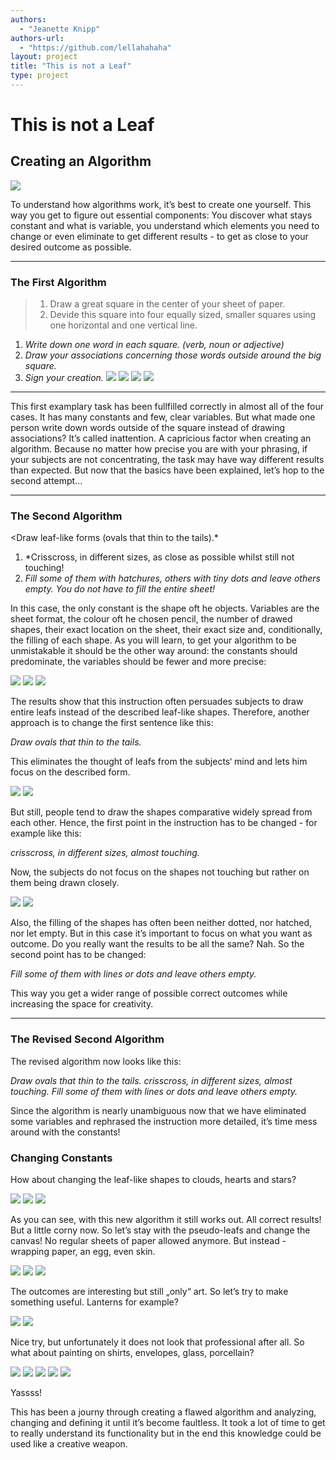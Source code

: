 ```yaml
--- 
authors: 
  - "Jeanette Knipp"
authors-url: 
  - "https://github.com/lellahahaha"
layout: project
title: "This is not a Leaf"
type: project
---
```



# This is not a Leaf
## Creating an Algorithm


![](./assets/keinblatt.png) 

To understand how algorithms work, it’s best to create one yourself. This way you get to figure out essential components:
You discover what stays constant and what is variable, you understand which elements you need to change or even eliminate to get different results - to get as close to your desired outcome as possible.

----------

### The First Algorithm

> 1. Draw a great square in the center of your sheet of paper.
> 1. Devide this square into four equally sized, smaller squares using one horizontal and one vertical line.
1. *Write down one word in each square. (verb, noun or adjective)*
1. *Draw your associations concerning those words outside around the big square.*
1. *Sign your creation.*
![](./assets/algo1.png)
![](./assets/algo2.png)
![](./assets/algo3.png) 
![](./assets/algo4.png)

---------


This first examplary task has been fullfilled correctly in almost all of the four cases. It has many constants and few, clear variables. But what made one person write down words outside of the square instead of drawing associations? It’s called inattention. A capricious factor when creating an algorithm. Because no matter how precise you are with your phrasing, if your subjects are not concentrating, the task may have way different results than expected. But now that the basics have been explained, let’s hop to the second attempt…

----------

### The Second Algorithm

<Draw leaf-like forms (ovals that thin to the tails).*

1. *Crisscross, in different sizes, as close as possible whilst still not touching!
1. *Fill some of them with hatchures, others with tiny dots and leave others empty.*
*You do not have to fill the entire sheet!*

In this case, the only constant is the shape oft he objects. Variables are the sheet format, the colour oft he chosen pencil, the number of drawed shapes, their exact location on the sheet, their exact size and, conditionally, the filling of each shape. As you will learn, to get your algorithm to be unmistakable it should be the other way around: the constants should predominate, the variables should be fewer and more precise:

![](./assets/ergebnis2.png)
![](./assets/ergebnis6.png)
![](./assets/ergebnis7.png)

The results show that this instruction often persuades subjects to draw entire leafs instead of the described leaf-like shapes.
Therefore, another approach is to change the first sentence like this:

*Draw ovals that thin to the tails.*

This eliminates the thought of leafs from the subjects‘ mind and lets him focus on the described form.

![](./assets/ergebnis5.png)
![](./assets/ergebnis8.png)

But still, people tend to draw the shapes comparative widely spread from each other. Hence, the first point in the instruction has to be changed - for example like this:

*crisscross, in different sizes, almost touching.*

Now, the subjects do not focus on the shapes not touching but rather on them being drawn closely.

![](./assets/ergebnis3.png)
![](./assets/ergebnis1.png)


Also, the filling of the shapes has often been neither dotted, nor hatched, nor let empty. But in this case it’s important to focus on what you want as outcome. Do you really want the results to be all the same?
Nah.
So the second point has to be changed:

*Fill some of them with lines or dots and leave others empty.*

This way you get a wider range of possible correct outcomes while increasing the space for creativity.

----------

### The Revised Second Algorithm


The revised algorithm now looks like this:

*Draw ovals that thin to the tails. crisscross, in different sizes, almost touching. Fill some of them with lines or dots and leave others empty.*

Since the algorithm is nearly unambiguous now that we have eliminated some variables and rephrased the instruction more detailed, it’s time mess around with the constants!

### Changing Constants

How about changing the leaf-like shapes to clouds, hearts and stars?

![](./assets/ergebnis11.png)
![](./assets/ergebnis12.png)
![](./assets/ergebnis13.png)

As you can see, with this new algorithm it still works out. All correct results! But a little corny now. So let’s stay with the pseudo-leafs and change the canvas! No regular sheets of paper allowed anymore. But instead - wrapping paper, an egg, even skin.

![](./assets/ergebnis10.png)
![](./assets/ei.png)
![](./assets/skin.png)

The outcomes are interesting but still „only“ art. So let’s try to make something useful. Lanterns for example?

![](./assets/ergebnis16.png)
![](./assets/ergebnis15.png)

Nice try, but unfortunately it does not look that professional after all. So what about painting on shirts, envelopes, glass, porcellain?

![](./assets/shirt2.png)
![](./assets/brief1.png)
![](./assets/glass.png)
![](./assets/teller1.png)
![](./assets/teller2.png)

Yassss!

This has been a journy through creating a flawed algorithm and analyzing, changing and defining it until it’s become faultless. It took a lot of time to get to really understand its functionality but in the end this knowledge could be used like a creative weapon.
